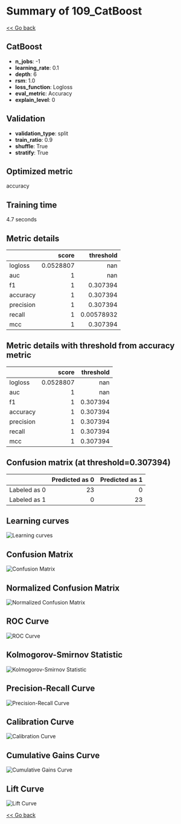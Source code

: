 # Summary of 109_CatBoost

[<< Go back](../README.md)


## CatBoost
- **n_jobs**: -1
- **learning_rate**: 0.1
- **depth**: 6
- **rsm**: 1.0
- **loss_function**: Logloss
- **eval_metric**: Accuracy
- **explain_level**: 0

## Validation
 - **validation_type**: split
 - **train_ratio**: 0.9
 - **shuffle**: True
 - **stratify**: True

## Optimized metric
accuracy

## Training time

4.7 seconds

## Metric details
|           |     score |    threshold |
|:----------|----------:|-------------:|
| logloss   | 0.0528807 | nan          |
| auc       | 1         | nan          |
| f1        | 1         |   0.307394   |
| accuracy  | 1         |   0.307394   |
| precision | 1         |   0.307394   |
| recall    | 1         |   0.00578932 |
| mcc       | 1         |   0.307394   |


## Metric details with threshold from accuracy metric
|           |     score |   threshold |
|:----------|----------:|------------:|
| logloss   | 0.0528807 |  nan        |
| auc       | 1         |  nan        |
| f1        | 1         |    0.307394 |
| accuracy  | 1         |    0.307394 |
| precision | 1         |    0.307394 |
| recall    | 1         |    0.307394 |
| mcc       | 1         |    0.307394 |


## Confusion matrix (at threshold=0.307394)
|              |   Predicted as 0 |   Predicted as 1 |
|:-------------|-----------------:|-----------------:|
| Labeled as 0 |               23 |                0 |
| Labeled as 1 |                0 |               23 |

## Learning curves
![Learning curves](learning_curves.png)
## Confusion Matrix

![Confusion Matrix](confusion_matrix.png)


## Normalized Confusion Matrix

![Normalized Confusion Matrix](confusion_matrix_normalized.png)


## ROC Curve

![ROC Curve](roc_curve.png)


## Kolmogorov-Smirnov Statistic

![Kolmogorov-Smirnov Statistic](ks_statistic.png)


## Precision-Recall Curve

![Precision-Recall Curve](precision_recall_curve.png)


## Calibration Curve

![Calibration Curve](calibration_curve_curve.png)


## Cumulative Gains Curve

![Cumulative Gains Curve](cumulative_gains_curve.png)


## Lift Curve

![Lift Curve](lift_curve.png)



[<< Go back](../README.md)
